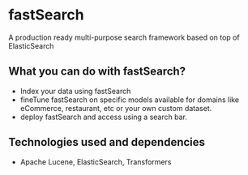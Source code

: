 # fastSearch
A production ready multi-purpose search framework based on top of ElasticSearch

## What you can do with fastSearch?
- Index your data using fastSearch 
- fineTune fastSearch on specific models available for domains like eCommerce, restaurant, etc or your own custom dataset.
- deploy fastSearch and access using a search bar. 

## Technologies used and dependencies
- Apache Lucene, ElasticSearch, Transformers

 
